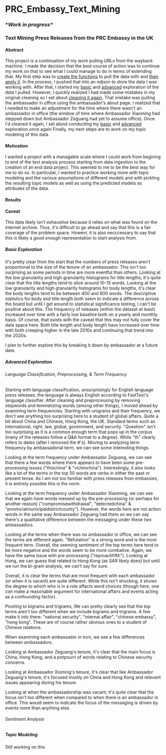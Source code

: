 # PRC_Embassy_Text_Mining
### \**Work in progress\**
### Text Mining Press Releases from the PRC Embassy in the UK
#### Abstract
This project is a continuation of my work pulling URLs from the wayback machine. 
I made the decision that the best course of action was to continue my work on that to see what I could manage to do in terms of extending that. My first step was to [create the functions](https://github.com/kyleashburn/PRC_Embassy_Text_Mining/blob/main/Creating%20Functions%20to%20pull%20with.ipynb) to pull the data with and [then apply it](https://github.com/kyleashburn/PRC_Embassy_Text_Mining/blob/main/Applying%20Function%20to%20data.ipynb).
In the process, I pushed that into an ndjson to store the data I was working with. 
After that, I started my [basic](https://github.com/kyleashburn/PRC_Embassy_Text_Mining/blob/main/Basic%20Data%20Exploration.ipynb) and [advanced](https://github.com/kyleashburn/PRC_Embassy_Text_Mining/blob/main/Advanced%20Exploration.ipynb) exploration of the data I pulled. However, I quickly realized I had made some mistakes in my original cleaning so I set about [cleaning it again](https://github.com/kyleashburn/PRC_Embassy_Text_Mining/blob/main/Data%20Cleaning.ipynb). 
That mistake was pulling the ambassador in office using the ambassador's about page. I realized that I needed to make an adjustment for the time where there wasn't an ambassador in office (the window of time where Ambassador Xiaoming had stepped down but Ambassador Zeguang had yet to assume office).
Once I'd cleaned it again, I set about conducting my [basic](https://github.com/kyleashburn/PRC_Embassy_Text_Mining/blob/main/Basic%20Data%20Exploration.ipynb) and [advanced](https://github.com/kyleashburn/PRC_Embassy_Text_Mining/blob/main/Advanced%20Exploration%20on%20the%20Cleaned%20Data.ipynb) exploration once again
Finally, my next steps are to work on my topic modeling of this data. 
#### Motivation
I wanted a project with a managable scale where I could work from begining to end of the text analysis process starting from data ingestion to the creation of an end data project.
This seemed to me to be the best way for me to do so. In particular, I wanted to practice working more with topic modeling and the various assumptions of different models and with pickling the resulting topic models as well as using the predicted models as attributes of the data. 
#### Results
#### Caveat
This data likely isn't exhaustive because it relies on what was found on the internet archive. Thus, it's difficult to go ahead and say that this is a fair coverage of the problem space. Howevr, it is also necccessary to say that this is likely a *good enough* representation to start analysis from. 
##### Basic Exploration
It's pretty clear from the start that the numbers of press releases aren't proportional to the size of the tenure of an ambassador. 
This isn't too surprising as some periods in time are more eventful than others. 
Looking at the low granularity and high granularity histograms for title lengths, it's quite clear that the title lengths tend to stick around 10-15 words. 
Looking at the low granularity and high granularity histograms for body lengths, it's clear the body lengths tend to be between 400 and 800 words. 
The descriptive statistics for body and title length both seem to indicate a difference across the board but until I get around to statistical significance testing, I can't be positive about this.
The frequency of releases (within the dataset at least) increased over time with a fairly low baseline both on a yearly and monthly basis. Of course, that exists with the caveat that this may not fully cover the data space here. 
Both title length and body length have increased over time with both creeping higher in the late 2010s and continuing that trend into the 2020s.


I plan to further explore this by breaking it down by ambassador at a future date. 

##### Advanced Exploration
###### Language Classification, Preprocessing, & Term Frequency
Starting with language classification, unsurprisingly for English language press releases, the language is always English according to FastText's language classifier. After cleaning and preprocessing by removing stopwords and lemmatizing words (among other things), I moved ahead by examining term frequencies.
Starting with unigrams and their frequency, we don't see anything too surprising here to a student of global affairs. Quite a bit about China and Chinese, Hong Kong, the UK. Standard terms such as international, right, law, global, government, and security. "Question" isn't too surprising as it is a common enough term that pops up in the corpus (many of the releases follow a Q&A format to a degree). While "th" clearly refers to dates (after I removed the #'s).
Moving to analyzing term frequency by ambassadorial term, we can see some interesting things. 

Looking at the term frequency under Ambassador Zeguang, we can see that there a few words where there appears to have been some pre-processing issues ("thischina" & "victimchina"). Interestingly, it also looks like a lot of the terms in the top 50 words are verbs in either the past or present tense. As I am not too familiar with press releases from embassies, it is entirely possible this is the norm. 

Looking at the term frequency under Ambassador Xiaoming, we can see that we again have words messed up by the pre-processing (or perhaps for another reason) ("compromisewithdrawal", "detectedchina" & "provincialmunicipaldistrictcounty"). However, the words here are not action words in the same way Ambassador Zeguang had them so we can say there's a qualitative difference between the messaging under these two ambassadors.

Looking at the terms when there was no ambassador in office, we can see the terms are different again. "Refutation" is a strong word and is the most frequent term. Overall, the seeming sentiment of the top terms here tend to be more negative and the words seem to be more combative. Again, we have the same issue with pre-processing ("reproachfifth"). Looking at Hong, we can guess that related to Hong Kong (as SAR likely does) but until we run the bi-gram analysis, we can't say for sure.

Overall, it is clear the terms that are most frequent with each ambassador (or when it is vacant) are quite different. While this isn't shocking, it shows the degree to which who is in a role affacts word choices (though here, one *can* make a reasonable argument for international affairs and events acting as a confounding factor). 

Pivoting to bigrams and trigrams, We can pretty clearly see that the top terms aren't too different when we include bigrams and trigrams. A few make it into there: "national security", "internal affair", "chinese embassy", "hong kong". These are of course rather obvious ones to  a student of Chinese relations. 

When examining each ambassador in turn, we see a few differences between ambassadors. 

Looking at Ambassador Zeguang's tenure, it's clear that the main focus is China, Hong Kong, and a potpourri of words relating to Chinese security concerns. 

Looking at Ambassador Xioming's tenure, it's clear that like Ambassador Zeguang's tenure, it's focused mostly on China and Hong Kong and relevant issues appearing during his tenure. 

Looking at when the ambassadorship was vacant, it's quite clear that the focus isn't too different when compared to when there is an ambassador in office. This would seem to indicate the focus of the messaging is driven by events more than anything else. 

###### Sentiment Analysis


##### Topic Modeling
Still working on this
